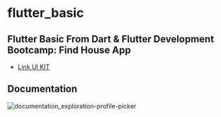 # flutter_basic

## Flutter Basic From Dart & Flutter Development Bootcamp: Find House App

- [Link UI KIT](https://shaynakit.com/details/exploration-profile-picker)

## Documentation
![documentation_exploration-profile-picker](https://github.com/RizkyFaisalRafi/flutter_basic_bwa/assets/87520408/d49d002a-21e0-4357-80b4-bd93a6247efe)

